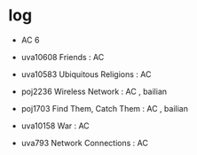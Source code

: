 # log
- AC 6

- uva10608 Friends : AC
- uva10583 Ubiquitous Religions : AC
- poj2236 Wireless Network : AC , bailian
- poj1703 Find Them, Catch Them : AC , bailian
- uva10158 War : AC
- uva793 Network Connections : AC
